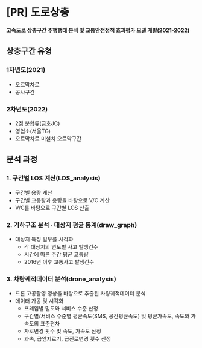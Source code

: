 # [PR] 도로상충
**고속도로 상충구간 주행행태 분석 및 교통안전정책 효과평가 모델 개발(2021-2022)**
## 상충구간 유형
### 1차년도(2021)
* 오르막차로
* 공사구간
### 2차년도(2022)
* 2점 분합류(금호JC)
* 영업소(서울TG)
* 오르막차로 미설치 오르막구간
## 분석 과정
### 1. 구간별 LOS 계산(LOS_analysis)
* 구간별 용량 계산
* 구간별 교통량과 용량을 바탕으로 V/C 계산
* V/C를 바탕으로 구간별 LOS 산출
### 2. 기하구조 분석 · 대상지 평균 통계(draw_graph)
* 대상지 특징 일부를 시각화
  * 각 대상지의 연도별 사고 발생건수
  * 시간에 따른 주간 평균 교통량
  * 2016년 이후 교통사고 발생건수
### 3. 차량궤적데이터 분석(drone_analysis)
* 드론 고공촬영 영상을 바탕으로 추출된 차량궤적데이터 분석
* 데이터 가공 및 시각화
  * 프레임별 밀도와 서비스 수준 산정
  * 구간별/서비스 수준별 평균속도(SMS, 공간평균속도) 및 평균가속도, 속도와 가속도의 표준편차
  * 차로변경 횟수 및 속도, 가속도 산정
  * 과속, 급앞지르기, 급진로변경 횟수 산정
